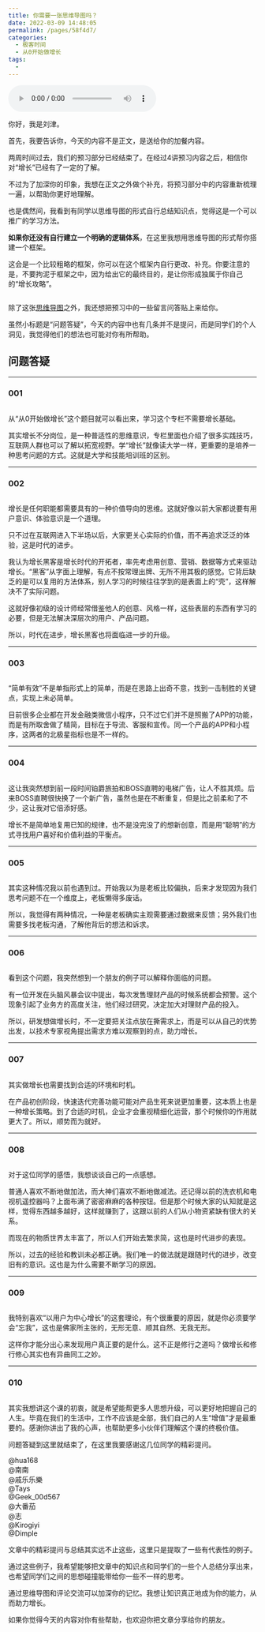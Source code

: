 ```yaml
---
title: 你需要一张思维导图吗？
date: 2022-03-09 14:48:05
permalink: /pages/58f4d7/
categories:
  - 极客时间
  - 从0开始做增长
tags:
  - 
---
```

<audio title="预习答疑.你需要一张思维导图吗？" src="https://static001.geekbang.org/resource/audio/b4/9f/b41e981031d54f3338e5e9f54781e29f.mp3" controls="controls"></audio> 
<p>你好，我是刘津。</p><p>首先，我要告诉你，今天的内容不是正文，是送给你的加餐内容。</p><p>两周时间过去，我们的预习部分已经结束了。在经过4讲预习内容之后，相信你对“增长”已经有了一定的了解。</p><p>不过为了加深你的印象，我想在正文之外做个补充，将预习部分中的内容重新梳理一遍，以帮助你更好地理解。</p><p>也是偶然间，我看到有同学以思维导图的形式自行总结知识点，觉得这是一个可以推广的学习方法。</p><p><strong>如果你还没有自行建立一个明确的逻辑体系</strong>，在这里我想用思维导图的形式帮你搭建一个框架。</p><p>这会是一个比较粗略的框架，你可以在这个框架内自行更改、补充。你要注意的是，不要拘泥于框架之中，因为给出它的最终目的，是让你形成独属于你自己的“增长攻略”。</p><p><img src="https://static001.geekbang.org/resource/image/cd/23/cde31a7a7fd22fb7aa23b2f9b8f67523.png" alt=""></p><p>除了这张<a href="https://static001.geekbang.org/resource/image/cd/23/cde31a7a7fd22fb7aa23b2f9b8f67523.png">思维导图</a>之外，我还想把预习中的一些留言问答贴上来给你。</p><p>虽然小标题是“问题答疑”，今天的内容中也有几条并不是提问，而是同学们的个人洞见，我觉得他们的想法也可能对你有所帮助。</p><h2>问题答疑</h2><hr></hr><h3>001</h3><p><img src="https://static001.geekbang.org/resource/image/56/1f/56565875a3691275bfab07a5fa0e791f.jpg" alt=""></p><p>从“从0开始做增长”这个题目就可以看出来，学习这个专栏不需要增长基础。</p><p>其实<span class="orange">增长不分岗位，是一种普适性的思维意识</span>，专栏里面也介绍了很多实践技巧，互联网人群也可以了解以拓宽视野。学“增长”就像读大学一样，更重要的是培养一种思考问题的方式。这就是大学和技能培训班的区别。</p><!-- [[[read_end]]] --><hr></hr><h3>002</h3><p><img src="https://static001.geekbang.org/resource/image/10/49/1004bab5cdd7b94ba12a51fd169ed649.jpg" alt=""></p><p>增长是任何职能都需要具有的一种价值导向的思维。这就好像以前大家都说要有用户意识、体验意识是一个道理。</p><p>只不过在互联网进入下半场以后，大家更关心实际的价值，而不再追求泛泛的体验，这是时代的进步。</p><p>我认为增长黑客是增长时代的开拓者，率先考虑用创意、营销、数据等方式来驱动增长。“黑客”从字面上理解，有点不按常理出牌、无所不用其极的感觉。它背后缺乏的是可以复用的方法体系，别人学习的时候往往学到的是表面上的“壳”，这样解决不了实际问题。</p><p>这就好像初级的设计师经常借鉴他人的创意、风格一样，这些<span class="orange">表层的东西有学习的必要，但是无法解决深层次的用户、产品问题</span>。</p><p>所以，时代在进步，增长黑客也将面临进一步的升级。</p><hr></hr><h3>003</h3><p><img src="https://static001.geekbang.org/resource/image/02/73/02fd6b447ea0120818c2111c0b9a4e73.jpg" alt=""></p><p><span class="orange">“简单有效”</span>不是单指形式上的简单，而是在思路上出奇不意，找到一击制胜的关键点，<span class="orange">实现上未必简单</span>。</p><p>目前很多企业都在开发金融类微信小程序，只不过它们并不是照搬了APP的功能，而是有所取舍做了精简，目标在于导流、客服和宣传。同一个产品的APP和小程序，这两者的北极星指标也是不一样的。</p><hr></hr><h3>004</h3><p><img src="https://static001.geekbang.org/resource/image/63/9f/63accad4cbcc0b9285e254ad5a6eff9f.jpg" alt=""></p><p>这让我突然想到前一段时间铂爵旅拍和BOSS直聘的电梯广告，让人不胜其烦。后来BOSS直聘很快换了一个新广告，虽然也是在不断重复，但是比之前柔和了不少，这让我对它倍添好感。</p><p>增长不是简单地复用已知的规律，也不是没完没了的想新创意，而是<span class="orange">用“聪明”的方式寻找用户喜好和价值利益的平衡点</span>。</p><hr></hr><h3>005</h3><p><img src="https://static001.geekbang.org/resource/image/97/87/972210f32a4a4a7d05abcabde97f4b87.jpg" alt=""></p><p>其实这种情况我以前也遇到过。开始我以为是老板比较偏执，后来才发现因为我们思考问题不在一个维度上，老板懒得多废话。</p><p>所以，我觉得有两种情况，一种是老板确实主观需要通过数据来反馈；另外我们也需要多找老板沟通，了解他背后的想法和诉求。</p><hr></hr><h3>006</h3><p><img src="https://static001.geekbang.org/resource/image/e9/83/e9c4fd228c71df62caebe91678af6e83.jpg" alt=""></p><p>看到这个问题，我突然想到一个朋友的例子可以解释你面临的问题。</p><p>有一位开发在头脑风暴会议中提出，每次发售理财产品的时候系统都会预警。这个现象引起了业务方的高度关注，他们经过研究，决定加大对理财产品的投入。</p><p>所以，研发想做增长时，不一定要把关注点放在撕需求上，而是可以<span class="orange">从自己的优势出发</span>，以技术专家视角提出需求方难以观察到的点，助力增长。</p><hr></hr><h3>007</h3><p><img src="https://static001.geekbang.org/resource/image/93/1e/937e23b2cb62e9e35de8ff1d0da4141e.jpg" alt=""></p><p>其实做增长也需要找到合适的环境和时机。</p><p>在产品初创阶段，快速迭代完善功能可能对产品生死来说更加重要，这本质上也是一种增长策略。到了合适的时机，企业才会重视精细化运营，那个时候你的作用就更大了。所以，顺势而为就好。</p><hr></hr><h3>008</h3><p><img src="https://static001.geekbang.org/resource/image/5e/68/5e181255df70e790ec3143b60fad4768.jpg" alt=""></p><p>对于这位同学的感悟，我想谈谈自己的一点感想。</p><p>普通人喜欢不断地做加法，而大神们喜欢不断地做减法。还记得以前的洗衣机和电视机遥控器吗？上面布满了密密麻麻的各种按钮。但是那个时候大家的认知就是这样，觉得东西越多越好，这样就赚到了，这跟以前的人们从小物资紧缺有很大的关系。</p><p>而现在的物质世界太丰富了，所以人们开始去繁求简，这也是时代进步的表现。</p><p>所以，过去的经验和教训未必都正确。我们唯一的做法就是<span class="orange">跟随时代的进步，改变旧有的意识</span>。这也是为什么需要不断学习的原因。</p><hr></hr><h3>009</h3><p><img src="https://static001.geekbang.org/resource/image/f1/21/f1b02ba04b9df0131b808c8213dd5f21.jpg" alt=""></p><p>我特别喜欢“以用户为中心增长”的这套理论，有个很重要的原因，就是你必须要学会“忘我”，这也是佛家所主张的，无形无意、顺其自然、无我无形。</p><p>这样你才能分出心来发现用户真正要的是什么。这不正是修行之道吗？做增长和修行修心其实也有异曲同工之妙。</p><hr></hr><h3>010</h3><p><img src="https://static001.geekbang.org/resource/image/01/7e/0128c75d20a68acdb6a0f304d4390a7e.jpg" alt=""></p><p>其实我想讲这个课的初衷，就是希望能帮更多人思想升级，可以更好地把握自己的人生。毕竟<span class="orange">在我们的生活中，工作不应该是全部，我们自己的人生“增值”才是最重要的</span>。感谢你讲出了我的心声，也帮助更多小伙伴们理解这个课的终极价值。</p><p>问题答疑到这里就结束了，在这里我要感谢这几位同学的精彩提问。</p><p>@hua168<br>
@南南<br>
@戚乐乐樂<br>
@Tays<br>
@Geek_00d567<br>
@大番茄<br>
@志<br>
@Kirogiyi<br>
@Dimple</p><p>文章中的精彩提问与总结其实远不止这些，这里只是提取了一些有代表性的例子。</p><p>通过这些例子，我希望能够把文章中的知识点和同学们的一些个人总结分享出来，也希望同学们之间的思想碰撞能带给你一些不一样的思考。</p><p>通过思维导图和评论交流可以加深你的记忆。我想让知识真正地成为你的能力，从而助力增长。</p><p>如果你觉得今天的内容对你有些帮助，也欢迎你把文章分享给你的朋友。</p><p></p>